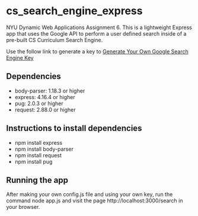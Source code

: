 # cs_search_engine_express
NYU Dynamic Web Applications Assignment 6. This is a lightweight Express app that uses the Google API to perform a user defined search inside of a pre-built CS Curriculum Search Engine. 

Use the follow link to generate a key to [Generate Your Own Google Search Engine Key](https://developers.google.com/custom-search/v1/introduction#identify_your_application_to_google_with_api_key)

## Dependencies

 - body-parser: 1.18.3 or higher
 - express: 4.16.4 or higher
 - pug: 2.0.3 or higher
 - request: 2.88.0 or higher

## Instructions to install dependencies
 - npm install express
 - npm install body-parser 
 - npm install request 
 - npm install pug

## Running the app
After making your own config.js file and using your own key, run the command node app.js and visit the page http://localhost:3000/search in your browser.